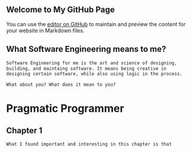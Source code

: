 ## Welcome to My GitHub Page

You can use the [editor on GitHub](https://github.com/sithisakulratp/sithisakulratp.github.io/edit/master/README.md) to maintain and preview the content for your website in Markdown files.

## What Software Engineering means to me?

```markdown
Software Engineering for me is the art and science of designing, 
building, and maintaing software. It means being creative in 
designing certain software, while also using logic in the process.

What about you? What does it mean to you?
```

# Pragmatic Programmer

## Chapter 1
```
What I found important and interesting in this chapter is that
```

